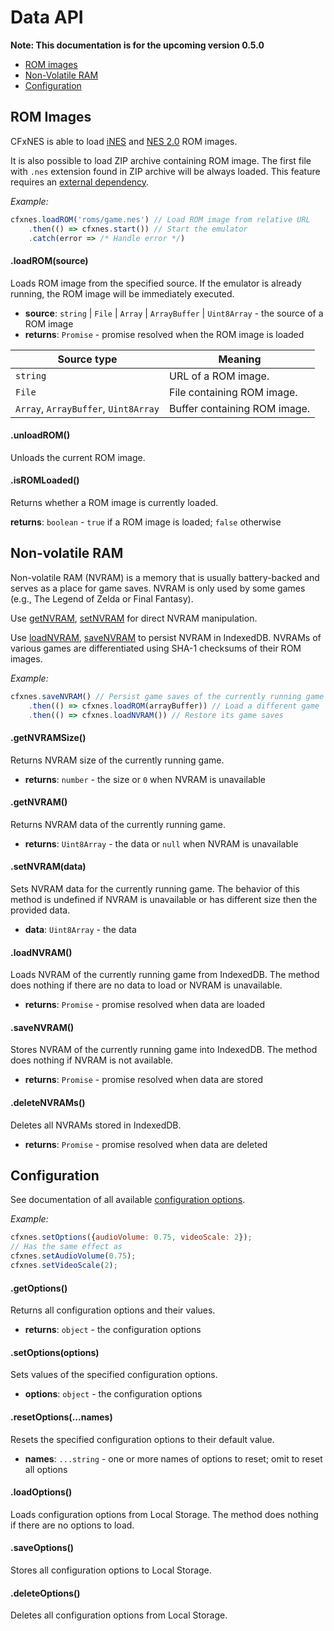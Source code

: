 
# Data API

**Note: This documentation is for the upcoming version 0.5.0**

- [ROM images](#user-content-rom-images)
- [Non-Volatile RAM](#user-content-non-volatile-ram)
- [Configuration](#user-content-configuration)

## ROM Images

CFxNES is able to load [iNES](http://wiki.nesdev.com/w/index.php/INES) and [NES 2.0](http://wiki.nesdev.com/w/index.php/NES_2.0) ROM images.

It is also possible to load ZIP archive containing ROM image. The first file with `.nes` extension found in ZIP archive will be always loaded. This feature requires an [external dependency](api.md#user-content-external-dependencies).

*Example:*

``` javascript
cfxnes.loadROM('roms/game.nes') // Load ROM image from relative URL
    .then(() => cfxnes.start()) // Start the emulator
    .catch(error => /* Handle error */)
```

#### .loadROM(source)

Loads ROM image from the specified source. If the emulator is already running, the ROM image will be immediately executed.

- **source**: `string` | `File` | `Array` | `ArrayBuffer` | `Uint8Array` - the source of a ROM image
- **returns**: `Promise` - promise resolved when the ROM image is loaded

| Source type   | Meaning |
|---------------|---------|
| `string`      | URL of a ROM image. |
| `File`        | File containing ROM image. |
| `Array`, `ArrayBuffer`, `Uint8Array` | Buffer containing ROM image. |

#### .unloadROM()

Unloads the current ROM image.

#### .isROMLoaded()

Returns whether a ROM image is currently loaded.

**returns**: `boolean` - `true` if a ROM image is loaded; `false` otherwise

## Non-volatile RAM

Non-volatile RAM (NVRAM) is a memory that is usually battery-backed and serves as a place for game saves. NVRAM is only used by some games (e.g., The Legend of Zelda or Final Fantasy).

Use [getNVRAM](#user-content-getnvram), [setNVRAM](#user-content-setnvram) for direct NVRAM manipulation.

Use [loadNVRAM](#user-content-loadnvram), [saveNVRAM](#user-content-savenvram) to persist NVRAM in IndexedDB. NVRAMs of various games are differentiated using SHA-1 checksums of their ROM images.

*Example:*
``` javascript
cfxnes.saveNVRAM() // Persist game saves of the currently running game
    .then(() => cfxnes.loadROM(arrayBuffer)) // Load a different game
    .then(() => cfxnes.loadNVRAM()) // Restore its game saves
```

#### .getNVRAMSize()

Returns NVRAM size of the currently running game.

- **returns**: `number` - the size or `0` when NVRAM is unavailable

#### .getNVRAM()

Returns NVRAM data of the currently running game.

- **returns**: `Uint8Array` - the data or `null` when NVRAM is unavailable

#### .setNVRAM(data)

Sets NVRAM data for the currently running game. The behavior of this method is undefined if NVRAM is unavailable or has different size then the provided data.

- **data**: `Uint8Array` - the data

#### .loadNVRAM()

Loads NVRAM of the currently running game from IndexedDB. The method does nothing if there are no data to load or NVRAM is unavailable.

- **returns**: `Promise` - promise resolved when data are loaded

#### .saveNVRAM()

Stores NVRAM of the currently running game into IndexedDB. The method does nothing if NVRAM is not available.

- **returns**: `Promise` - promise resolved when data are stored

#### .deleteNVRAMs()

Deletes all NVRAMs stored in IndexedDB.

- **returns**: `Promise` - promise resolved when data are deleted

## Configuration

See documentation of all available [configuration options](api.md#user-content-options-and-methods).

*Example:*
``` javascript
cfxnes.setOptions({audioVolume: 0.75, videoScale: 2});
// Has the same effect as
cfxnes.setAudioVolume(0.75);
cfxnes.setVideoScale(2);
```

#### .getOptions()

Returns all configuration options and their values.

- **returns**: `object` - the configuration options

#### .setOptions(options)

Sets values of the specified configuration options.

- **options**: `object` - the configuration options

#### .resetOptions(...names)

Resets the specified configuration options to their default value.

- **names**: `...string`  - one or more names of options to reset; omit to reset all options

#### .loadOptions()

Loads configuration options from Local Storage. The method does nothing if there are no options to load.

#### .saveOptions()

Stores all configuration options to Local Storage.

#### .deleteOptions()

Deletes all configuration options from Local Storage.
